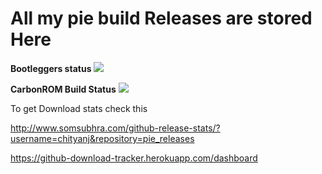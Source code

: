 # All my pie build Releases are stored Here 


**Bootleggers status**    <a href='http://35.196.204.223:8080/job/Bootleggers'><img src='http://35.196.204.223:8080/buildStatus/icon?job=Bootleggers'></a>

**CarbonROM Build Status**   <a href='http://35.196.204.223:8080/job/Carbon/'><img src='http://35.196.204.223:8080/buildStatus/icon?job=Carbon'></a>

To get Download stats check this

http://www.somsubhra.com/github-release-stats/?username=chityanj&repository=pie_releases

https://github-download-tracker.herokuapp.com/dashboard

